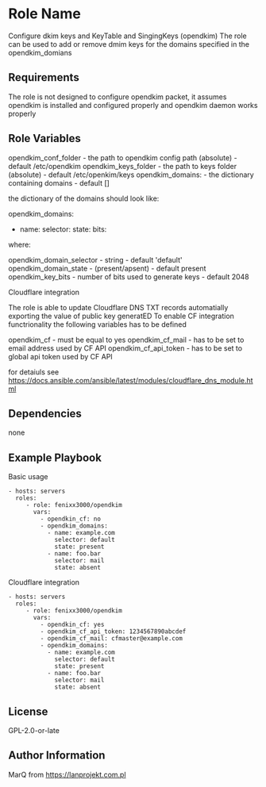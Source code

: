 Role Name
=========

Configure dkim keys and KeyTable and SingingKeys (opendkim)
The role can be used to add or remove dmim keys for the domains specified in the opendkim_domians


Requirements
------------

The role is not designed to configure opendkim packet, it assumes opendkim is installed and configured properly
and opendkim daemon works properly 


Role Variables
--------------

opendkim_conf_folder - the path to opendkim config path (absolute) - default /etc/opendkim
opendkim_keys_folder - the path to keys folder (absolute)          - default /etc/openkim/keys 
opendkim_domains:    - the dictionary containing domains           - default []

the dictionary of the domains should look like:

opendkim_domains:
   - name: 
     selector: 
     state: 
     bits:

where:

opendkim_domain_selector - string - default 'default'
opendkim_domain_state    - (present/apsent) -  default present
opendkim_key_bits        - number of bits used to generate keys        - default 2048


Cloudflare integration 

The role is able to update Cloudflare DNS TXT records automatially exporting the value of public key generatED
To enable CF integration functrionality the following variables has to be defined

opendkim_cf  - must be equal to yes
opendkim_cf_mail - has to be set to email address used by CF API
opendkim_cf_api_token - has to be set to global api token  used by CF API

for detaiuls see https://docs.ansible.com/ansible/latest/modules/cloudflare_dns_module.html


Dependencies
------------

none

Example Playbook
----------------

Basic usage

    - hosts: servers
      roles:
         - role: fenixx3000/opendkim
           vars:
             - opendkin_cf: no
             - opendkim_domains:
               - name: example.com
                 selector: default
                 state: present
               - name: foo.bar
                 selector: mail
                 state: absent


Cloudflare integration

    - hosts: servers
      roles:
         - role: fenixx3000/opendkim
           vars:
             - opendkin_cf: yes
             - opendkim_cf_api_token: 1234567890abcdef
             - opendkim_cf_mail: cfmaster@example.com
             - opendkim_domains:
               - name: example.com
                 selector: default
                 state: present
               - name: foo.bar
                 selector: mail
                 state: absent


License
-------

GPL-2.0-or-late

Author Information
------------------

MarQ from https://lanprojekt.com.pl
